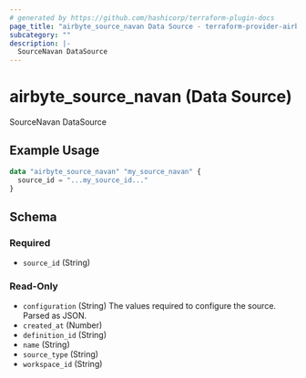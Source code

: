```yaml
---
# generated by https://github.com/hashicorp/terraform-plugin-docs
page_title: "airbyte_source_navan Data Source - terraform-provider-airbyte"
subcategory: ""
description: |-
  SourceNavan DataSource
---
```


# airbyte_source_navan (Data Source)

SourceNavan DataSource

## Example Usage

```terraform
data "airbyte_source_navan" "my_source_navan" {
  source_id = "...my_source_id..."
}
```

<!-- schema generated by tfplugindocs -->
## Schema

### Required

- `source_id` (String)

### Read-Only

- `configuration` (String) The values required to configure the source. Parsed as JSON.
- `created_at` (Number)
- `definition_id` (String)
- `name` (String)
- `source_type` (String)
- `workspace_id` (String)
